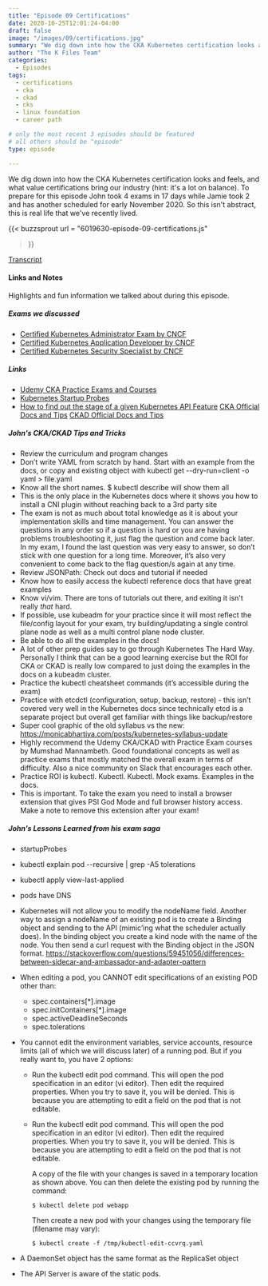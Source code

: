 ```yaml
---
title: "Episode 09 Certifications"
date: 2020-10-25T12:01:24-04:00
draft: false
image: "/images/09/certifications.jpg"
summary: "We dig down into how the CKA Kubernetes certification looks and feels, and what value certifications bring our industry (hint: it's a lot on balance)."
author: "The K Files Team"
categories: 
  - Episodes
tags:
  - certifications
  - cka
  - ckad
  - cks
  - linux foundation
  - career path

# only the most recent 3 episodes should be featured
# all others should be "episode"
type: episode

---
```


We dig down into how the CKA Kubernetes certification looks and feels, and what value certifications bring our industry (hint: it's a lot on balance). To prepare for this episode John took 4 exams in 17 days while Jamie took 2 and has another scheduled for early November 2020. So this isn't abstract, this is real life that we've recently lived.

{{< buzzsprout 
url = "6019630-episode-09-certifications.js"
>}}

[Transcript](/transcripts/episode-09-certifications_otter.ai.txt)

#### Links and Notes

Highlights and fun information we talked about during this episode.

##### Exams we discussed

* [Certified Kubernetes Administrator Exam by CNCF](https://www.cncf.io/certification/cka/)
* [Certified Kubernetes Application Developer by CNCF](https://www.cncf.io/certification/ckad/)
* [Certified Kubernetes Security Specialist by CNCF](https://training.linuxfoundation.org/certification/certified-kubernetes-security-specialist/)

##### Links

* [Udemy CKA Practice Exams and Courses](https://www.udemy.com/course/certified-kubernetes-administrator-with-practice-tests/)
* [Kubernetes Startup Probes](https://kubernetes.io/docs/tasks/configure-pod-container/configure-liveness-readiness-startup-probes/#define-startup-probes)
* [How to find out the stage of a given Kubernetes API Feature](https://kubernetes.io/docs/reference/command-line-tools-reference/feature-gates/)
[CKA Official Docs and Tips](https://docs.linuxfoundation.org/tc-docs/certification/tips-cka-and-ckad)
[CKAD Official Docs and Tips](https://docs.linuxfoundation.org/tc-docs/certification/faq-cka-ckad)

##### John's CKA/CKAD Tips and Tricks

* Review the curriculum and program changes
* Don’t write YAML from scratch by hand. Start with an example from the docs, or copy and existing object with kubectl get --dry-run=client -o yaml > file.yaml
* Know all the short names. $ kubectl describe will show them all
* This is the only place in the Kubernetes docs where it shows you how to install a CNI plugin without reaching back to a 3rd party site
* The exam is not as much about total knowledge as it is about your implementation skills and time management. You can answer the questions in any order so if a question is hard or you are having problems troubleshooting it, just flag the question and come back later. In my exam, I found the last question was very easy to answer, so don’t stick with one question for a long time. Moreover, it’s also very convenient to come back to the flag question/s again at any time.
* Review JSONPath: Check out docs and tutorial if needed
* Know how to easily access the kubectl reference docs that have great examples
* Know vi/vim. There are tons of tutorials out there, and exiting it isn't really _that_ hard.
* If possible, use kubeadm for your practice since it will most reflect the file/config layout for your exam, try building/updating a single control plane node as well as a multi control plane node cluster.
* Be able to do all the examples in the docs!
* A lot of other prep guides say to go through Kubernetes The Hard Way. Personally I think that can be a good learning exercise but the ROI for CKA or CKAD is really low compared to just doing the examples in the docs on a kubeadm cluster.
* Practice the kubectl cheatsheet commands (it’s accessible during the exam)
* Practice with etcdctl (configuration, setup, backup, restore) - this isn’t covered very well in the Kubernetes docs since technically etcd is a separate project but overall get familiar with things like backup/restore
* Super cool graphic of the old syllabus vs the new: https://monicabhartiya.com/posts/kubernetes-syllabus-update
* Highly recommend the Udemy CKA/CKAD with Practice Exam courses by Mumshad Mannambeth. Good foundational concepts as well as practice exams that mostly matched the overall exam in terms of difficulty. Also a nice community on Slack that encourages each other.
* Practice ROI is kubectl. Kubectl. Kubectl. Mock exams. Examples in the docs.
* This is important. To take the exam you need to install a browser extension that gives PSI God Mode and full browser history access. Make a note to remove this extension after your exam!

##### John's Lessons Learned from his exam saga

* startupProbes
* kubectl explain pod --recursive | grep -A5 tolerations
* kubectl apply view-last-applied
* pods have DNS
* Kubernetes will not allow you to modify the nodeName field. Another way to assign a nodeName of an existing pod is to create a Binding object and sending to the API (mimic’ing what the scheduler actually does). In the binding object you create a kind node with the name of the node. You then send a curl request with the Binding object in the JSON format.
https://stackoverflow.com/questions/59451056/differences-between-sidecar-and-ambassador-and-adapter-pattern
* When editing a pod, you CANNOT edit specifications of an existing POD other than:
  * spec.containers[*].image
  * spec.initContainers[*].image
  * spec.activeDeadlineSeconds
  * spec.tolerations

* You cannot edit the environment variables, service accounts, resource limits (all of which we will discuss later) of a running pod. But if you really want to, you have 2 options:

  * Run the kubectl edit pod <pod name> command.  This will open the pod specification in an editor (vi editor). Then edit the required properties. When you try to save it, you will be denied. This is because you are attempting to edit a field on the pod that is not editable. 
 
  * Run the kubectl edit pod <pod name> command.  This will open the pod specification in an editor (vi editor). Then edit the required properties. When you try to save it, you will be denied. This is because you are attempting to edit a field on the pod that is not editable.

    A copy of the file with your changes is saved in a temporary location as shown above. You can then delete the existing pod by running the command:

    ```
    $ kubectl delete pod webapp
    ```

    Then create a new pod with your changes using the temporary file (filename may vary):

    ```
    $ kubectl create -f /tmp/kubectl-edit-ccvrq.yaml
    ```

* A DaemonSet object has the same format as the ReplicaSet object
* The API Server is aware of the static pods.

